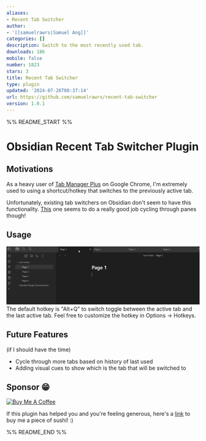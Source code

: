 ```yaml
---
aliases:
- Recent Tab Switcher
author:
- '[[samuelrawrs|Samuel Ang]]'
categories: []
description: Switch to the most recently used tab.
downloads: 186
mobile: false
number: 1823
stars: 3
title: Recent Tab Switcher
type: plugin
updated: '2024-07-26T00:37:14'
url: https://github.com/samuelrawrs/recent-tab-switcher
version: 1.0.1
---
```


%% README_START %%

# Obsidian Recent Tab Switcher Plugin

## Motivations
As a heavy user of [Tab Manager Plus](https://chromewebstore.google.com/detail/tab-manager-plus-for-chro/cnkdjjdmfiffagllbiiilooaoofcoeff) on Google Chrome, I'm extremely used to using a shortcut/hotkey that switches to the previously active tab.

Unfortunately, existing tab switchers on Obsidian don't seem to have this functionality. [This](https://github.com/Vinzent03/tab-switcher) one seems to do a really good job cycling through panes though!

## Usage
![Demo](https://raw.githubusercontent.com/samuelrawrs/recent-tab-switcher/HEAD/media/recent-tab-switcher-plugin.gif)
The default hotkey is "Alt+Q" to switch toggle between the active tab and the last active tab.
Feel free to customize the hotkey in Options -> Hotkeys.


## Future Features
(if I should have the time)
- Cycle through more tabs based on history of last used
- Adding visual cues to show which is the tab that will be switched to

## Sponsor 😁
<a href="https://www.buymeacoffee.com/samuelrawrs" target="_blank"><img src="https://cdn.buymeacoffee.com/buttons/default-orange.png" alt="Buy Me A Coffee" height="41" width="174"></a>

If this plugin has helped you and you're feeling generous, here's a [link](https://buymeacoffee.com/samuelrawrs) to buy me a piece of sushi! :) 







%% README_END %%